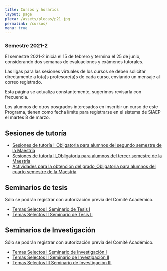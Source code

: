 ```yaml
---
title: Cursos y horarios
layout: page
pleca: /assets/plecas/p21.jpg
permalink: /cursos/
menu: true
---
```



### Semestre 2021-2

El semestre 2021-2 inicia el 15 de febrero y termina el 25 de junio, considerando dos semanas de evaluaciones y exámenes tutorales.

Las ligas para las sesiones virtuales de los cursos se deben solicitar directamente a lo(a)s profesore(a)s de cada curso, enviando un mensaje al correo registrado. 

Esta página se actualiza constantemente, sugerimos revisarla con frecuencia.

Los alumnos de otros posgrados interesados en inscribir un curso de este Programa, tienen como fecha límite para registrarse en el sistema de SIAEP el martes 8 de marzo.


<!-- cursos-siges -->


## Sesiones de tutoría


 - [Sesiones de tutoría I_Obligatoria para alumnos del segundo semestre de la Maestría](/cursos/sesiones_de_tutoria_i/)
 - [Sesiones de tutoría II_Obligatoria para alumnos del tercer semestre de la Maestría](/cursos/sesiones_de_tutoria_ii/)
 - [Actividades para la obtención del grado_Obligatoria para alumnos del cuarto semestre de la Maestría](/cursos/actividades_para_la_obtencion_del_grado/)


## Seminarios de tesis

Sólo se podrán registrar con autorización previa del Comité Académico.

 - [Temas Selectos I Seminario de Tesis I](/cursos/temas_selectos_i_seminario_de_tesis_i/)
 - [Temas Selectos II Seminario de Tesis II](/cursos/temas_selectos_ii_seminario_de_tesis_ii/)

## Seminarios de Investigación

Sólo se podrán registrar con autorización previa del Comité Académico.

 - [Temas Selectos I Seminario de Investigación I](/cursos/temas_selectos_i_seminario_de_investigacion_i/)
 - [Temas Selectos II Seminario de Investigación II](/cursos/temas_selectos_ii_seminario_de_investigacion_ii/)
 - [Temas Selectos III Seminario de Investigación III](/cursos/temas_selectos_iii_seminario_de_investigacion_iii/)
